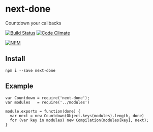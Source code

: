 # next-done

Countdown your callbacks

[![Build Status](https://secure.travis-ci.org/shuvalov-anton/next-done.png)](http://travis-ci.org/shuvalov-anton/next-done)
[![Code Climate](https://codeclimate.com/github/shuvalov-anton/next-done.png)](https://codeclimate.com/github/shuvalov-anton/next-done)

[![NPM](https://nodei.co/npm/next-done.png?downloads=true)](https://nodei.co/npm/next-done/)

## Install

    npm i --save next-done

## Example

    var Countdown = require('next-done');
    var modules   = require('../modules')

    module.exports = function(done) {
      var next = new Countdown(Object.keys(modules).length, done)
      for (var key in modules) new Compilation(modules[key], next);
    }

